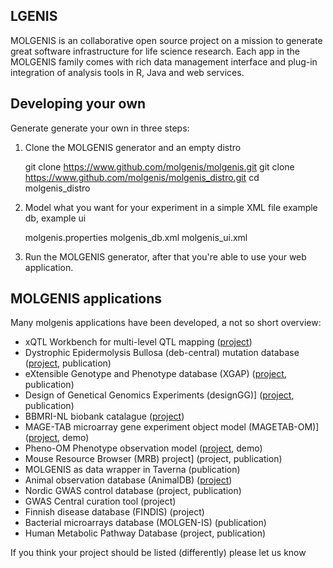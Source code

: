 LGENIS
--------
MOLGENIS is an collaborative open source project on a mission to generate great 
software infrastructure for life science research. Each app in the MOLGENIS 
family comes with rich data management interface and plug-in integration of 
analysis tools in R, Java and web services.

Developing your own
-------------------
Generate generate your own in three steps:

1) Clone the MOLGENIS generator and an empty distro

     git clone https://www.github.com/molgenis/molgenis.git
     git clone https://www.github.com/molgenis/molgenis_distro.git
     cd molgenis_distro

2) Model what you want for your experiment in a simple XML file example db, example ui

     <editor> molgenis.properties
     <editor> molgenis_db.xml
     <editor> molgenis_ui.xml

3) Run the MOLGENIS generator, after that you're able to use your web 
application.

MOLGENIS applications
---------------------
Many molgenis applications have been developed, a not so short overview:

 - xQTL Workbench for multi-level QTL mapping ([project](http://www.xqtl.nl/ "www.xqtl.nl"))
 - Dystrophic Epidermolysis Bullosa (deb-central) mutation database ([project](http://www.deb-central.org/ "www.deb-central.org/"), publication)
 - eXtensible Genotype and Phenotype database (XGAP) ([project](http://www.xqap.nl/ "www.xqap.nl"), publication)
 - Design of Genetical Genomics Experiments (designGG)] ([project](http://gbic.biol.rug.nl/designGG "DesignGG"), publication)
 - BBMRI-NL biobank catalague ([project](http://www.phenoflow.org/wiki/BiobankCatalog "BBMRI")) 
 - MAGE-TAB microarray gene experiment object model (MAGETAB-OM)] ([project](http://www.phenoflow.org/wiki/PhenoFlow "MAGETAB"),  demo)
 - Pheno-OM Phenotype observation model ([project](http://www.phenoflow.org/wiki/PhenoFlow "Pheno-OM"), demo)
 - Mouse Resource Browser (MRB) project] (project, publication)
 - MOLGENIS as data wrapper in Taverna (publication)
 - Animal observation database (AnimalDB) ([project](http://www.animaldb.org/ "www.animaldb.org"))
 - Nordic GWAS control database (project,  publication)
 - GWAS Central curation tool (project)
 - Finnish disease database (FINDIS) (project)
 - Bacterial microarrays database (MOLGEN-IS) (publication)
 - Human Metabolic Pathway Database (project, publication)

If you think your project should be listed (differently) please let us know


